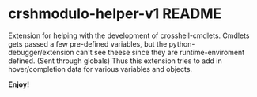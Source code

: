 # crshmodulo-helper-v1 README

Extension for helping with the development of crosshell-cmdlets.
Cmdlets gets passed a few pre-defined variables, but the python-debugger/extension can't see theese since they are runtime-enviroment defined. (Sent through globals)
Thus this extension tries to add in hover/completion data for various variables and objects.

**Enjoy!**
